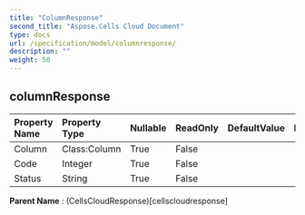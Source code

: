 ```yaml
---
title: "ColumnResponse"
second_title: "Aspose.Cells Cloud Document"
type: docs
url: /specification/model/columnresponse/
description: ""
weight: 50
---
```


## **columnResponse**

 

| Property Name | Property Type | Nullable |  ReadOnly | DefaultValue | Description | 
| :- | :- | :- |:- |  :- | :- |
| Column | Class:Column | True |  False |  |  |  
| Code | Integer | True |  False |  |  |  
| Status | String | True |  False |  |  |  

**Parent Name** : (CellsCloudResponse)[cellscloudresponse]

